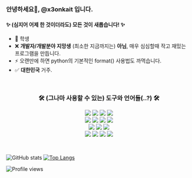 ### 안녕하세요👋, @x3onkait 입니다.
#### ✨ (심지어 어제 한 것이더라도) 모든 것이 새롭습니다! ✨

- 🤞 학생
- ❌ **개발자/개발분야 지망생** (최소한 지금까지는) **아님**, 매우 심심할때 작고 재밌는 프로그램을 만듭니다.
- ⚡ 오랜만에 하면 python의 기본적인 format() 사용법도 까먹습니다.
- ✅ **대한민국** 거주.

<br>

<h3 align="center">🛠 (그나마 사용할 수 있는) 도구와 언어들(..?) 🛠</h3>
  <p align="center"> 
      <img src="https://img.shields.io/badge/Python-3776AB?style=for-the-badge&logo=python&logoColor=white">
      <img src="https://img.shields.io/badge/C-00599C?style=for-the-badge&logo=c&logoColor=white">
      <img src="https://img.shields.io/badge/json-5E5C5C?style=for-the-badge&logo=json&logoColor=white"> 
      <img src="https://img.shields.io/badge/Shell_Script-121011?style=for-the-badge&logo=gnu-bash&logoColor=white"> <br>
      <img src="https://img.shields.io/badge/Visual_Studio_Code-0078D4?style=for-the-badge&logo=visual%20studio%20code&logoColor=white">
      <img src="https://img.shields.io/badge/VIM-%2311AB00.svg?&style=for-the-badge&logo=vim&logoColor=white">
      <img src="https://img.shields.io/badge/Markdown-000000?style=for-the-badge&logo=markdown&logoColor=white">
      <img src="https://img.shields.io/badge/prettier-1A2C34?style=for-the-badge&logo=prettier&logoColor=F7BA3E"> <br>
      <img src="https://img.shields.io/badge/Adobe-Photoshop-31A8FF?style=for-the-badge&logo=Adobe-Photoshop&labelColor=0a446b&logoWidth=15">
      <img src="https://img.shields.io/badge/windows%20terminal-4D4D4D?style=for-the-badge&logo=windows%20terminal&logoColor=white">
      <img src="https://img.shields.io/badge/Microsoft_PowerPoint-B7472A?style=for-the-badge&logo=microsoft-powerpoint&logoColor=white"> <br>
      <img src="https://img.shields.io/badge/Windows-0078D6?style=for-the-badge&logo=windows&logoColor=white">
      <img src="https://img.shields.io/badge/Android-3DDC84?style=for-the-badge&logo=android&logoColor=white">
      <img src="https://img.shields.io/badge/Ubuntu-E95420?style=for-the-badge&logo=ubuntu&logoColor=white">
      <img src="https://img.shields.io/badge/Red%20Hat-EE0000?style=for-the-badge&logo=redhat&logoColor=white">
  </p>

<br>


![GitHub stats](https://github-readme-stats.vercel.app/api?username=x3onkait&show_icons=true&hide=contribs) [![Top Langs](https://github-readme-stats.vercel.app/api/top-langs/?username=x3onkait&layout=compact)](https://github.com/anuraghazra/github-readme-stats)

![Profile views](https://gpvc.arturio.dev/x3onkait)  
